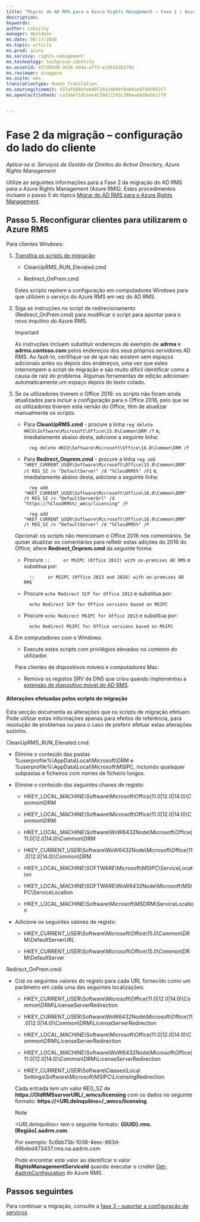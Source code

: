 ```yaml
---
title: "Migrar do AD RMS para o Azure Rights Management – Fase 2 | Azure RMS"
description: 
keywords: 
author: cabailey
manager: mbaldwin
ms.date: 08/17/2016
ms.topic: article
ms.prod: azure
ms.service: rights-management
ms.technology: techgroup-identity
ms.assetid: e3fd9bd9-3638-444a-a773-e1d5101b1793
ms.reviewer: esaggese
ms.suite: ems
translationtype: Human Translation
ms.sourcegitcommit: 437afd88efebd9719a3db98f8ab0ae07403053f7
ms.openlocfilehash: ca2dae71dceae4c59d12243c386eaded8ebb11f9


---
```

# Fase 2 da migração – configuração do lado do cliente

*Aplica-se a: Serviços de Gestão de Direitos do Active Directory, Azure Rights Management*

Utilize as seguintes informações para a Fase 2 da migração do AD RMS para o Azure Rights Management (Azure RMS). Estes procedimentos incluem o passo 5 do tópico [Migrar do AD RMS para o Azure Rights Management](migrate-from-ad-rms-to-azure-rms.md).


## Passo 5. Reconfigurar clientes para utilizarem o Azure RMS
Para clientes Windows:

1.  [Transfira os scripts de migração](https://go.microsoft.com/fwlink/?LinkId=524619):

    -   CleanUpRMS_RUN_Elevated.cmd

    -   Redirect_OnPrem.cmd

    Estes scripts repõem a configuração em computadores Windows para que utilizem o serviço do Azure RMS em vez do AD RMS.

2.  Siga as instruções no script de redirecionamento (Redirect_OnPrem.cmd) para modificar o script para apontar para o novo inquilino do Azure RMS.

    > [!IMPORTANT]
    > As instruções incluem substituir endereços de exemplo de **adrms** e **adrms.contoso.com** pelos endereços dos seus próprios servidores AD RMS. Ao fazê-lo, certifique-se de que não existem sem espaços adicionais antes ou depois dos endereços, uma vez que estes interrompem o script de migração e são muito difícil identificar como a causa de raiz do problema. Algumas ferramentas de edição adicionam automaticamente um espaço depois do texto colado.

3. Se os utilizadores tiverem o Office 2016: os scripts não foram ainda atualizados para incluir a configuração para o Office 2016, pelo que se os utilizadores tiverem esta versão do Office, têm de atualizar manualmente os scripts:

    - Para **CleanUpRMS.cmd** - procure a linha `reg delete HKCU\Software\Microsoft\Office\15.0\Common\DRM /f` e, imediatamente abaixo desta, adicione a seguinte linha:

            reg delete HKCU\Software\Microsoft\Office\16.0\Common\DRM /f

    - Para **Redirect_Onprem.cmd** - procure a linha `reg add "HKEY_CURRENT_USER\Software\Microsoft\Office\15.0\Common\DRM" /t REG_SZ /v "DefaultServer" /d "%CloudRMS%" /F1` e, imediatamente abaixo desta, adicione a seguinte linha:

            reg add "HKEY_CURRENT_USER\Software\Microsoft\Office\16.0\Common\DRM" /t REG_SZ /v "DefaultServerUrl" /d "https://%CloudRMS%/_wmcs/licensing" /F 

            reg add "HKEY_CURRENT_USER\Software\Microsoft\Office\16.0\Common\DRM" /t REG_SZ /v "DefaultServer" /d "%CloudRMS%" /F

    Opcional: os scripts não mencionam o Office 2016 nos comentários. Se quiser atualizar os comentários para refletir estas adições do 2016 do Office, altere **Redirect_Onprem.cmd** da seguinte forma:

    - Procure `::     or MSIPC (Office 2013) with on-premises AD RMS` e substitua por:
    
            ::     or MSIPC (Office 2013 and 2016) with on-premises AD RMS

    - Procure `echo Redirect SCP for Office 2013` e substitua por:
    
            echo Redirect SCP for Office versions based on MSIPC

    - Procure `echo Redirect MSIPC for Office 2013` e substitua por:
    
            echo Redirect MSIPC for Office versions based on MSIPC

4.  Em computadores com o Windows:

    - Execute estes scripts com privilégios elevados no contexto do utilizador.

    Para clientes de dispositivos móveis e computadores Mac:

    -  Remova os registos SRV de DNS que criou quando implementou a [extensão de dispositivo móvel do AD RMS](http://technet.microsoft.com/library/dn673574.aspx).

#### Alterações efetuadas pelos scripts de migração
Esta secção documenta as alterações que os scripts de migração efetuam. Pode utilizar estas informações apenas para efeitos de referência, para resolução de problemas ou para o caso de preferir efetuar estas alterações sozinho.

CleanUpRMS_RUN_Elevated.cmd:

-   Elimine o conteúdo das pastas %userprofile%\AppData\Local\Microsoft\DRM e %userprofile%\AppData\Local\Microsoft\MSIPC, incluindo quaisquer subpastas e ficheiros com nomes de ficheiro longos.

-   Elimine o conteúdo das seguintes chaves de registo:

    -   HKEY_LOCAL_MACHINE\Software\Microsoft\Office\(11.0|12.0|14.0)\Common\DRM

    -   HKEY_LOCAL_MACHINE\Software\Microsoft\Office\(11.0|12.0|14.0)\Common\DRM

    -   HKEY_LOCAL_MACHINE\Software\WoW6432Node\Microsoft\Office\(11.0|12.0|14.0)\Common\DRM

    -   HKEY_CURRENT_USER\Software\WoW6432Node\Microsoft\Office\(11.0|12.0|14.0)\Common\DRM

    -   HKEY_LOCAL_MACHINE\SOFTWARE\Microsoft\MSIPC\ServiceLocation

    -   HKEY_LOCAL_MACHINE\SOFTWARE\WoW6432Node\Microsoft\MSIPC\ServiceLocation

    -   HKEY_LOCAL_MACHINE\Software\Microsoft\MSDRM\ServiceLocation

-   Adicione os seguintes valores de registo:

    -   HKEY_CURRENT_USER\Software\Microsoft\Office\15.0\Common\DRM\DefaultServerURL

    -   HKEY_CURRENT_USER\Software\Microsoft\Office\15.0\Common\DRM\DefaultServer

Redirect_OnPrem.cmd:

-   Crie os seguintes valores do registo para cada URL fornecido como um parâmetro em cada uma das seguintes localizações:

    -   HKEY_CURRENT_USER\Software\Microsoft\Office\(11.0|12.0|14.0)\Common\DRM\LicenseServerRedirection

    -   HKEY_CURRENT_USER\Software\WoW6432Node\Microsoft\Office\(11.0|12.0|14.0)\Common\DRM\LicenseServerRedirection

    -   HKEY_LOCAL_MACHINE\Software\Microsoft\Office\(11.0|12.0|14.0)\Common\DRM\LicenseServerRedirection

    -   HKEY_LOCAL_MACHINE\Software\WoW6432Node\Microsoft\Office\(11.0|12.0|14.0)\Common\DRM\LicenseServerRedirection

    -   HKEY_CURRENT_USER\Software\Classes\Local Settings\Software\Microsoft\MSIPC\LicensingRedirection

    Cada entrada tem um valor REG_SZ de **https://OldRMSserverURL/_wmcs/licensing** com os dados no seguinte formato: **https://&lt;URLdeInquilino&gt;/_wmcs/licensing**.

    > [!NOTE]
    > *&lt;URLdeInquilino&gt;* tem o seguinte formato: **{GUID}.rms.[Região].aadrm.com**.
    > 
    > Por exemplo: 5c6bb73b-1038-4eec-863d-49bded473437.rms.na.aadrm.com
    > 
    > Pode encontrar este valor ao identificar o valor **RightsManagementServiceId** quando executar o cmdlet [Get-AadrmConfiguration](http://msdn.microsoft.com/library/windowsazure/dn629410.aspx) do Azure RMS.


## Passos seguintes
Para continuar a migração, consulte a [fase 3 – suportar a configuração de serviços](migrate-from-ad-rms-phase3.md).


<!--HONumber=Aug16_HO3-->


